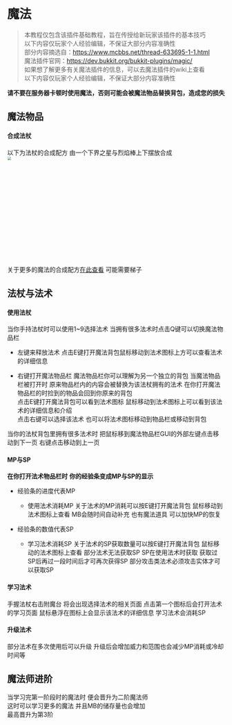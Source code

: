 # 魔法

>本教程仅包含该插件基础教程，旨在传授给新玩家该插件的基本技巧  
>以下内容仅玩家个人经验编辑，不保证大部分内容准确性  
>部分内容摘选自：https://www.mcbbs.net/thread-633695-1-1.html  
>魔法插件官网：https://dev.bukkit.org/bukkit-plugins/magic/  
>如果想了解更多有关魔法插件的信息，可以去魔法插件的wiki上查看  
>以下内容仅玩家个人经验编辑，不保证大部分内容准确性

**请不要在服务器卡顿时使用魔法，否则可能会被魔法物品替换背包，造成您的损失** 

## 魔法物品
#### 合成法杖

以下为法杖的合成配方 由一个下界之星与烈焰棒上下摆放合成  
<img style="width: 500px; zoom: 50%;" draggable="false" src="https://s2.ax1x.com/2020/03/05/3H4qF1.png"/>  
关于更多的魔法的合成配方[在此查看](http://magic.elmakers.com/#wands) 可能需要梯子

## 法杖与法术

####  使用法杖

当你手持法杖时可以使用1~9选择法术 当拥有很多法术时点击Q键可以切换魔法物品栏
-  左键来释放法术
 点击E键打开魔法背包鼠标移动到法术图标上方可以查看法术的详细信息

- 右键打开魔法物品栏
  魔法物品栏你可以理解为另一个独立的背包 
  当魔法物品栏被打开时 原来物品栏内的内容会被替换为该法杖拥有的法术 
  在你打开魔法物品栏的时捡到的物品会回到你原来的背包  
  点击E键打开魔法背包可以看到法术图标 鼠标移动到法术图标上可以看到该法术的详细信息和介绍  
  点击右键可以选择该法术 也可以将法术图标移动到物品栏或移动到背包  

当你的法杖背包里拥有很多法术时 把鼠标移到魔法物品栏GUI的外部左键点击移动到下一页 右键点击移动到上一页

#### MP与SP

**在你打开法术物品栏时**
**你的经验条变成MP与SP的显示**

- 经验条的进度代表MP  
  - 使用法术消耗MP
    关于法术的MP消耗可以按E键打开魔法背包
    鼠标移动到法术图标上查看
    MB会随时间自动补充 也有魔法道具 可以加快MP的恢复

- 经验条的数值代表SP
  - 学习法术消耗SP
    关于法术的SP获取数量可以按E键打开魔法背包
    鼠标移动的法术图标上查看 部分法术无法获取SP
    SP在使用法术时获取 获取过SP后再过一段时间后才可再次获得SP
    部分攻击类法术必须攻击实体才可以获取SP

#### 学习法术

手握法杖右击附魔台
将会出现选择法术的相关页面 点击第一个图标后会打开法术的学习页面
鼠标悬浮在图标上会显示该法术的详细信息 学习法术会消耗SP

#### 升级法术

部分法术在多次使用后可以升级
升级后会增加威力和范围也会减少MP消耗或冷却时间等

## 魔法师进阶

当学习完第一阶段时的魔法时 便会晋升为二阶魔法师  
这时可以学习更多的魔法 并且MB的储存量也会增加  
最高晋升为第3阶

